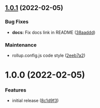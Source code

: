 ## [1.0.1](https://github.com/Alorel/awesome-iter-js/compare/1.0.0...1.0.1) (2022-02-05)


### Bug Fixes

* **docs:** Fix docs link in README ([38aaddd](https://github.com/Alorel/awesome-iter-js/commit/38aadddaebd62e3c9172462011373001090fcbe3))


### Maintenance

* rollup.config.js code style ([2eeb7a2](https://github.com/Alorel/awesome-iter-js/commit/2eeb7a22a41e45329112fafc7361182eac5a7677))

# 1.0.0 (2022-02-05)


### Features

* initial release ([8c1d9f3](https://github.com/Alorel/awesome-iter-js/commit/8c1d9f38dd457759cb54adf2f4d4dfc4b3ea976a))

